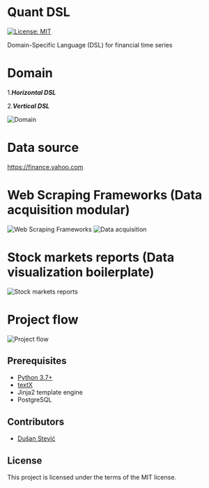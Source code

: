 # Quant DSL 
[![License: MIT](https://img.shields.io/badge/License-MIT-yellow.svg)](https://opensource.org/licenses/MIT) 

Domain-Specific Language (DSL) for financial time series
# Domain
1.***Horizontal DSL***

2.***Vertical DSL***

![Domain](https://res.cloudinary.com/djxkexzcr/image/upload/v1611057773/DSL/Domain_u8syz7.jpg "Domain")
# Data source
https://finance.yahoo.com
# Web Scraping Frameworks (Data acquisition modular)
![Web Scraping Frameworks](https://res.cloudinary.com/djxkexzcr/image/upload/v1611055729/DSL/Web_Scraping_Frameworks_fm0ksp.png "Web Scraping Frameworks")
![Data acquisition](https://res.cloudinary.com/djxkexzcr/image/upload/v1611058593/DSL/Data_acquisition_taapgm.png "Data acquisition")
# Stock markets reports (Data visualization boilerplate)
![Stock markets reports](https://res.cloudinary.com/djxkexzcr/image/upload/v1611058472/DSL/Stock_markets_reports_s1cfu7.png "Stock markets reports")
# Project flow
![Project flow](https://res.cloudinary.com/djxkexzcr/image/upload/v1611057271/DSL/Project_flow_lr6rtv.png "Project flow")

## Prerequisites
- [Python 3.7+](https://www.python.org/downloads/)
- [textX](https://github.com/textX/textX)
- Jinja2 template engine
- PostgreSQL

## Contributors
- [Dušan Stević](https://github.com/DusanStevic)

## License
This project is licensed under the terms of the MIT license.
